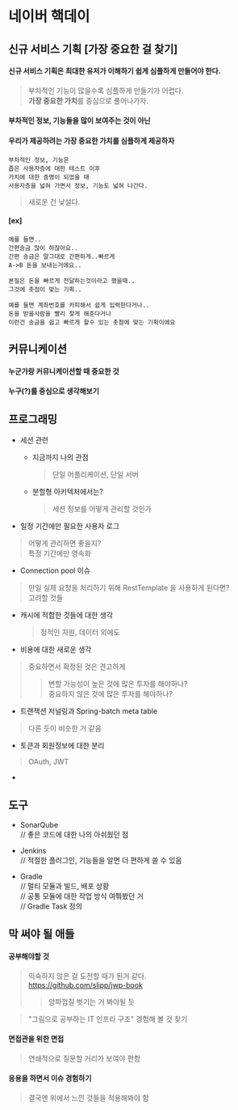 # 네이버 핵데이

## 신규 서비스 기획 [가장 중요한 걸 찾기]  
#### 신규 서비스 기획은 최대한 유저가 이해하기 쉽게 심플하게 만들어야 한다.  
> 부차적인 기능이 많을수록 심플하게 만들기가 어렵다.  
> **가장 중요한 가치**를 중심으로 풀어나가자.  
#### 부차적인 정보, 기능들을 많이 보여주는 것이 아닌  
#### 우리가 제공하려는 가장 중요한 가치를 심플하게 제공하자
```
부차적인 정보, 기능은  
좁은 사용자층에 대한 테스트 이후  
가치에 대한 증명이 되었을 때  
사용자층을 넓혀 가면서 정보, 기능도 넓혀 나간다.  
```
> 새로운 건 낯설다.  

#### [ex]
```
예를 들면..
간편송금 많이 하잖아요..
간편 송금은 말그대로 간편하게..빠르게
A->B 돈을 보내는거에요..

본질은 돈을 빠르게 전달하는것이라고 했을때..
그것에 촛점이 맞는 기획..

예를 들면 계좌번호를 카피해서 쉽게 입력한다거나..
돈을 받을사람을 빨리 찾게 해준다거나
이런건 송금을 쉽고 빠르게 할수 있는 촛점에 맞는 기획이에요
```

## 커뮤니케이션
#### 누군가랑 커뮤니케이션할 때 중요한 것
#### 누구(?)를 중심으로 생각해보기


## 프로그래밍
* 세션 관련  
  * 지금까지 나의 관점  
    > 단일 어플리케이션, 단일 서버  
    
  * 분할형 아키텍처에서는?  
    > 세션 정보를 어떻게 관리할 것인가  

* 일정 기간에만 필요한 사용자 로그  
> 어떻게 관리하면 좋을지?  
> 특정 기간에만 영속화  

* Connection pool 이슈  
> 만일 실제 요청을 처리하기 위해 RestTemplate 을 사용하게 된다면?  
> 고려할 것들  

* 캐시에 적합한 것들에 대한 생각  
  > 정적인 자원, 데이터 외에도

* 비용에 대한 새로운 생각  
> 중요하면서 확정된 것은 견고하게  
  >> 변할 가능성이 높은 것에 많은 투자를 해야하나?  
  >> 중요하지 않은 것에 많은 투자를 해야하나?  

* 트랜잭션 저널링과 Spring-batch meta table  
> 다른 듯이 비슷한 거 같음  

* 토큰과 회원정보에 대한 분리  
> OAuth, JWT  

* 

## 도구
* SonarQube  
// 좋은 코드에 대한 나의 아쉬웠던 점  

* Jenkins  
// 적절한 플러그인, 기능들을 알면 더 편하게 쓸 수 있음  

* Gradle  
// 멀티 모듈과 빌드, 배포 상황  
// 공통 모듈에 대한 작업 방식 여쭤봤던 거  
// Gradle Task 정의  

## 막 써야 될 애들
#### 공부해야할 것  
> 익숙하지 않은 걸 도전할 때가 된거 같다.  
> https://github.com/slipp/jwp-book  
  >> 양파껍질 벗기는 거 봐야될 듯  
  
> "그림으로 공부하는 IT 인프라 구조" 경험해 볼 것 찾기   

#### 면접관을 위한 면접  
> 연쇄적으로 질문할 거리가 보여야 편함  

#### 응용을 하면서 이슈 경험하기
> 결국엔 위에서 느낀 것들을 적용해봐야 함  
